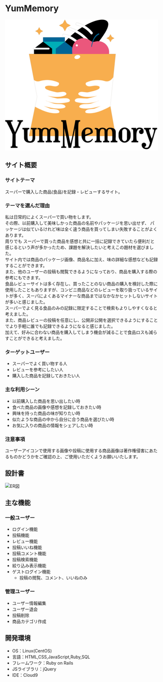 # YumMemory
![ロゴ](https://raw.githubusercontent.com/kitten1139/YumMemory/main/app/assets/images/logo.png)

## サイト概要
### サイトテーマ
スーパーで購入した商品(食品)を記録・レビューするサイト。

### テーマを選んだ理由
私は日常的によくスーパーで買い物をします。  
その際、以前購入して美味しかった商品の名前やパッケージを思い出せず、 パッケージは似ているけれど味は全く違う商品を買ってしまい失敗することがよくあります。  
周りでも スーパーで買った商品を感想と共に一括に記録できていたら便利だと感じるという声が多かったため、課題を解決したいと考えこの題材を選びました。  
サイト内では商品のパッケージ画像、商品名に加え、味の詳細な感想なども記録することができます。  
また、他のユーザーの投稿も閲覧できるようになっており、商品を購入する際の参考にもできます。  
食品レビューサイトは多く存在し、買ったことのない商品の購入を検討した際に使用したこともありますが、コンビニ商品などのレビューを取り扱っているサイトが多く、スーパによくあるマイナーな商品まではなかなかヒットしないサイトが多いと感じました。  
スーパーでよく見る食品のみの記録に限定することで検索もよりしやすくなると考えました。  
また、商品レビューの投稿を任意にし、公開非公開を選択できるようにすることでより手軽に誰でも記録できるようになると感じました。  
加えて、好みに合わない商品を購入してしまう機会が減ることで食品ロスも減らすことができると考えました。

### ターゲットユーザー
- スーパーでよく買い物する人
- レビューを参考にしたい人
- 購入した商品を記録しておきたい人

### 主な利用シーン
- 以前購入した商品を思い出したい時
- 食べた商品の画像や感想を記録しておきたい時
- 興味を持った商品の味が知りたい時
- 似たような商品の中から自分に合う商品を選びたい時
- お気に入りの商品の情報をシェアしたい時

### 注意事項
ユーザーアイコンで使用する画像や投稿に使用する商品画像は著作権侵害にあたるものかどうかをご確認の上、ご使用いただくようお願いいたします。

## 設計書

![ER図](https://raw.githubusercontent.com/kitten1139/YumMemory/main/app/assets/images/ER%E5%9B%B3.jpg)

## 主な機能

### 一般ユーザー

- ログイン機能
- 投稿機能
- レビュー機能
- 投稿いいね機能
- 投稿コメント機能
- 投稿検索機能
- 絞り込み表示機能
- ゲストログイン機能
    - 投稿の閲覧、コメント、いいねのみ

### 管理ユーザー

- ユーザー情報編集
- ユーザー退会
- 投稿削除
- 商品カテゴリ作成


## 開発環境
- OS：Linux(CentOS)
- 言語：HTML,CSS,JavaScript,Ruby,SQL
- フレームワーク：Ruby on Rails
- JSライブラリ：jQuery
- IDE：Cloud9